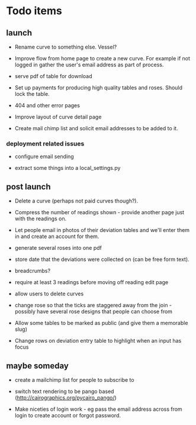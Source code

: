 # Todo items

## launch

* Rename curve to something else. Vessel?

* Improve flow from home page to create a new curve. For example if not logged in gather the user's email address as part of process.

* serve pdf of table for download

* Set up payments for producing high quality tables and roses. Should lock the table.

* 404 and other error pages

* Improve layout of curve detail page

* Create mail chimp list and solicit email addresses to be added to it.

### deployment related issues

* configure email sending

* extract some things into a local_settings.py


## post launch

* Delete a curve (perhaps not paid curves though?).

* Compress the number of readings shown - provide another page just with the readings on.

* Let people email in photos of their deviation tables and we'll enter them in and create an account for them.

* generate several roses into one pdf

* store date that the deviations were collected on (can be free form text).

* breadcrumbs?

* require at least 3 readings before moving off reading edit page

* allow users to delete curves

* change rose so that the ticks are staggered away from the join - possibly have several rose designs that people can choose from

* Allow some tables to be marked as public (and give them a memorable slug)

* Change rows on deviation entry table to highlight when an input has focus

## maybe someday

* create a mailchimp list for people to subscribe to

* switch text rendering to be pango based (http://cairographics.org/pycairo_pango/)

* Make niceties of login work - eg pass the email address across from login to create account or forgot password.

